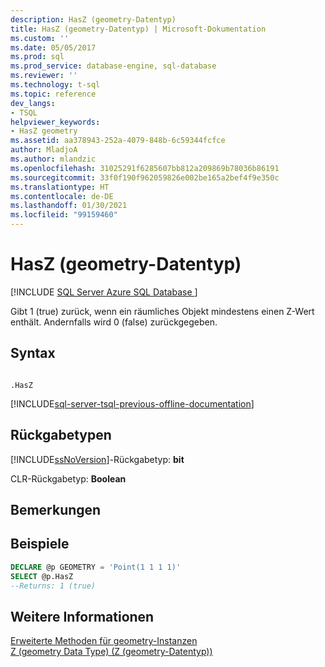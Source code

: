 ```yaml
---
description: HasZ (geometry-Datentyp)
title: HasZ (geometry-Datentyp) | Microsoft-Dokumentation
ms.custom: ''
ms.date: 05/05/2017
ms.prod: sql
ms.prod_service: database-engine, sql-database
ms.reviewer: ''
ms.technology: t-sql
ms.topic: reference
dev_langs:
- TSQL
helpviewer_keywords:
- HasZ geometry
ms.assetid: aa378943-252a-4079-848b-6c59344fcfce
author: MladjoA
ms.author: mlandzic
ms.openlocfilehash: 31025291f6285607bb812a209869b78036b86191
ms.sourcegitcommit: 33f0f190f962059826e002be165a2bef4f9e350c
ms.translationtype: HT
ms.contentlocale: de-DE
ms.lasthandoff: 01/30/2021
ms.locfileid: "99159460"
---
```

# <a name="hasz-geometry-datatype"></a>HasZ (geometry-Datentyp)
[!INCLUDE [SQL Server Azure SQL Database ](../../includes/applies-to-version/sql-asdb.md)]

  Gibt 1 (true) zurück, wenn ein räumliches Objekt mindestens einen Z-Wert enthält. Andernfalls wird 0 (false) zurückgegeben.  
  
## <a name="syntax"></a>Syntax  
  
```  
  
.HasZ  
```  
  
[!INCLUDE[sql-server-tsql-previous-offline-documentation](../../includes/sql-server-tsql-previous-offline-documentation.md)]

## <a name="return-types"></a>Rückgabetypen
 [!INCLUDE[ssNoVersion](../../includes/ssnoversion-md.md)]-Rückgabetyp: **bit**  
  
 CLR-Rückgabetyp: **Boolean**  
  
## <a name="remarks"></a>Bemerkungen  
  
## <a name="examples"></a>Beispiele  
  
```sql  
DECLARE @p GEOMETRY = 'Point(1 1 1 1)'  
SELECT @p.HasZ   
--Returns: 1 (true)  
```  
  
## <a name="see-also"></a>Weitere Informationen  
 [Erweiterte Methoden für geometry-Instanzen](../../t-sql/spatial-geometry/extended-methods-on-geometry-instances.md)   
 [Z &#40;geometry Data Type&#41; (Z (geometry-Datentyp))](../../t-sql/spatial-geometry/z-geometry-data-type.md)  
  
  

